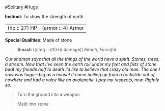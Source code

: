 #Solitary #Huge

**Instinct**: To show the strength of earth

|       |         |
| ----- | ------- |
| (hp :: 27) HP | (armor :: 4) Armor |

**Special Qualities**: Made of stone

> **Smash** ((dmg :: d10+5 damage))
> *Reach, Forceful*

*Our shaman says that all the things of the world have a spirit. Stones, trees, a stream. Now that I’ve seen the earth roil under my feet and fists of stone beat my friends half to death I’d like to believe that crazy old man. The one I saw was huge—big as a house! It came boiling up from a rockslide out of nowhere and had a voice like an avalanche. I pay my respects, now. Rightly so.*

>Turn the ground into a weapon

>Meld into stone